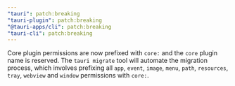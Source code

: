 ```yaml
---
"tauri": patch:breaking
"tauri-plugin": patch:breaking
"@tauri-apps/cli": patch:breaking
"tauri-cli": patch:breaking
---
```


Core plugin permissions are now prefixed with `core:` and the `core` plugin name is reserved.
The `tauri migrate` tool will automate the migration process, which involves prefixing all `app`, `event`, `image`, `menu`, `path`, `resources`, `tray`, `webview` and `window` permissions with `core:`.
